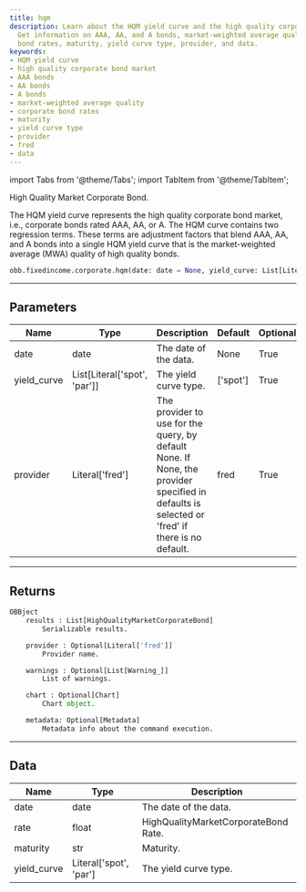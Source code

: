 ```yaml
---
title: hqm
description: Learn about the HQM yield curve and the high quality corporate bond market.
  Get information on AAA, AA, and A bonds, market-weighted average quality, corporate
  bond rates, maturity, yield curve type, provider, and data.
keywords:
- HQM yield curve
- high quality corporate bond market
- AAA bonds
- AA bonds
- A bonds
- market-weighted average quality
- corporate bond rates
- maturity
- yield curve type
- provider
- fred
- data
---
```



<!-- markdownlint-disable MD012 MD031 MD033 -->

import Tabs from '@theme/Tabs';
import TabItem from '@theme/TabItem';

High Quality Market Corporate Bond.

The HQM yield curve represents the high quality corporate bond market, i.e.,
corporate bonds rated AAA, AA, or A.  The HQM curve contains two regression terms.
These terms are adjustment factors that blend AAA, AA, and A bonds into a single HQM yield curve
that is the market-weighted average (MWA) quality of high quality bonds.

```python wordwrap
obb.fixedincome.corporate.hqm(date: date = None, yield_curve: List[Literal[list]] = ['spot'], provider: Literal[str] = fred)
```

---

## Parameters

<Tabs>
<TabItem value="standard" label="Standard">

| Name | Type | Description | Default | Optional |
| ---- | ---- | ----------- | ------- | -------- |
| date | date | The date of the data. | None | True |
| yield_curve | List[Literal['spot', 'par']] | The yield curve type. | ['spot'] | True |
| provider | Literal['fred'] | The provider to use for the query, by default None. If None, the provider specified in defaults is selected or 'fred' if there is no default. | fred | True |
</TabItem>

</Tabs>

---

## Returns

```python wordwrap
OBBject
    results : List[HighQualityMarketCorporateBond]
        Serializable results.

    provider : Optional[Literal['fred']]
        Provider name.

    warnings : Optional[List[Warning_]]
        List of warnings.

    chart : Optional[Chart]
        Chart object.

    metadata: Optional[Metadata]
        Metadata info about the command execution.
```

---

## Data

<Tabs>
<TabItem value="standard" label="Standard">

| Name | Type | Description |
| ---- | ---- | ----------- |
| date | date | The date of the data. |
| rate | float | HighQualityMarketCorporateBond Rate. |
| maturity | str | Maturity. |
| yield_curve | Literal['spot', 'par'] | The yield curve type. |
</TabItem>

</Tabs>

